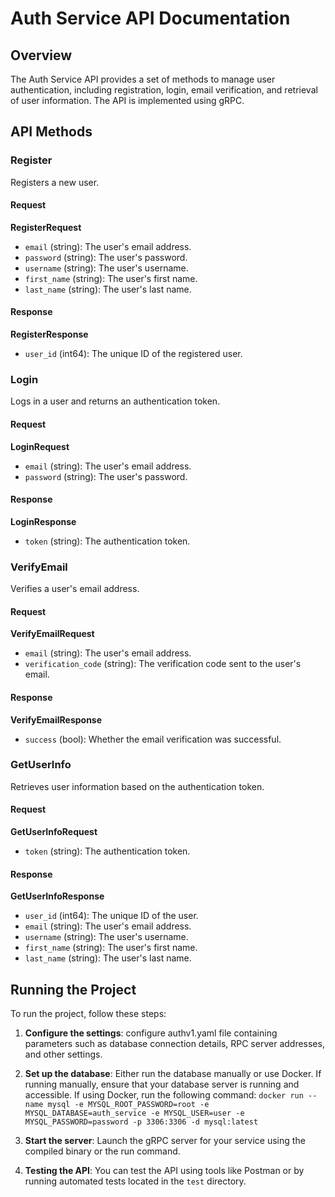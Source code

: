 # Auth Service API Documentation

## Overview

The Auth Service API provides a set of methods to manage user authentication, including registration, login, email verification, and retrieval of user information. The API is implemented using gRPC.

## API Methods

### Register

Registers a new user.

#### Request

**RegisterRequest**

- `email` (string): The user's email address.
- `password` (string): The user's password.
- `username` (string): The user's username.
- `first_name` (string): The user's first name.
- `last_name` (string): The user's last name.

#### Response

**RegisterResponse**

- `user_id` (int64): The unique ID of the registered user.

### Login

Logs in a user and returns an authentication token.

#### Request

**LoginRequest**

- `email` (string): The user's email address.
- `password` (string): The user's password.

#### Response

**LoginResponse**

- `token` (string): The authentication token.

### VerifyEmail

Verifies a user's email address.

#### Request

**VerifyEmailRequest**

- `email` (string): The user's email address.
- `verification_code` (string): The verification code sent to the user's email.

#### Response

**VerifyEmailResponse**

- `success` (bool): Whether the email verification was successful.

### GetUserInfo

Retrieves user information based on the authentication token.

#### Request

**GetUserInfoRequest**

- `token` (string): The authentication token.

#### Response

**GetUserInfoResponse**

- `user_id` (int64): The unique ID of the user.
- `email` (string): The user's email address.
- `username` (string): The user's username.
- `first_name` (string): The user's first name.
- `last_name` (string): The user's last name.

## Running the Project

To run the project, follow these steps:

1. **Configure the settings**: configure authv1.yaml file containing parameters such as database connection details, RPC server addresses, and other settings.

2. **Set up the database**: Either run the database manually or use Docker. If running manually, ensure that your database server is running and accessible. If using Docker, run the following command: `docker run --name mysql -e MYSQL_ROOT_PASSWORD=root -e MYSQL_DATABASE=auth_service -e MYSQL_USER=user -e MYSQL_PASSWORD=password -p 3306:3306 -d mysql:latest`

3. **Start the server**: Launch the gRPC server for your service using the compiled binary or the run command.

4. **Testing the API**: You can test the API using tools like Postman or by running automated tests located in the `test` directory.
